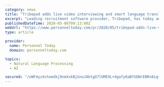```yaml
---
category: news
title: "Tribepad adds live video interviewing and smart language translations to its video platform to help recruiters during COVID-19 lockdown"
excerpt: "Leading recruitment software provider, Tribepad, has today announced the launch of two new features to its award-winning video interviewing platform: live interviews and smart translations. The new additions come at a crucial time as organisations seek new ways to continue recruitment during the COVID-19 pandemic."
publishedDateTime: 2020-05-06T09:13:00Z
webUrl: "https://www.personneltoday.com/pr/2020/05/tribepad-adds-live-video-interviewing-and-smart-language-translations-to-its-video-platform-to-help-recruiters-during-covid-19-lockdown/"
type: article

provider:
  name: Personnel Today
  domain: personneltoday.com

topics:
  - Natural Language Processing
  - AI

secured: "/oWF4yz4chomdkj9nmXxkBjGnoJAktgO7lUME9L+4gafy0aBYUQNrEBRn8iq+fx0usD897eM5g8lIxVhyJxuLpiLrQv1fl5khREK74O7S+jxTyfOE8jPUWWnVpTAMYzFq2WD7IvCja9c0oxehPca9Cbiu/bdyizudIQfiOMLX6HjjAo7HqZSzHKzzQTAoqRBFv7c8F9/btbC26nORgBNrvQhkyNZ7E75t/uB2GZo+Mc05ctl4ahKN508vcH68QPSaAJROwRbbHHdPPkqdP30dyfaoBP8+MZXeGmnptlny6koCUOVLAxQUB99DTyBQ2VS;uPCbGxyPkQdx2tvi9sKN4g=="
---
```


